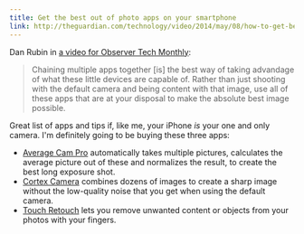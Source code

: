 ```yaml
---
title: Get the best out of photo apps on your smartphone
link: http://theguardian.com/technology/video/2014/may/08/how-to-get-best-photo-apps-smartphone-video
---
```


Dan Rubin in [a video for Observer Tech Monthly][video]:

> Chaining multiple apps together [is] the best way of taking advandage of what these little devices are capable of. Rather than just shooting with the default camera and being content with that image, use all of these apps that are at your disposal to make the absolute best image possible.

Great list of apps and tips if, like me, your iPhone *is* your one and only camera. I'm definitely going to be buying these three apps:

- [Average Cam Pro]() automatically takes multiple pictures, calculates the average picture out of these and normalizes the result, to create the best long exposure shot.
- [Cortex Camera]() combines dozens of images to create a sharp image without the low-quality noise that you get when using the default camera.
- [Touch Retouch]() lets you remove unwanted content or objects from your photos with your fingers.

[video]: http://www.theguardian.com/technology/video/2014/may/08/how-to-get-best-photo-apps-smartphone-video